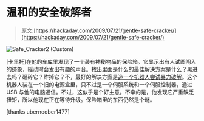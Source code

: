 # 温和的安全破解者

> 原文:[https://hackaday.com/2009/07/21/gentle-safe-cracker/](https://hackaday.com/2009/07/21/gentle-safe-cracker/)

![Safe_Cracker2 (Custom)](../Images/7d198e201bd97a5cf8d0fbd211bf0e54.png "Safe_Cracker2 (Custom)")

[卡里托]在他的车库里发现了一个装有神秘物品的保险箱。它显示出有人试图闯入的迹象，摇动时会发出有趣的声音。找出里面是什么的最佳解决方案是什么？黑进去吗？砸碎它？炸掉它？不，最好的解决方案是[造一个机器人尝试暴力破解](http://carlitoscontraptions.com/2009/07/gentle-safe-cracker/)。这个机器人装在一个旧的电源盒里，只不过是一个伺服系统和一个伺服控制器，通过 USB 与他的电脑通信。不过，这似乎是个好主意。不幸的是，他发现它严重缺乏扭矩，所以他现在正在等待升级。保险箱里的东西仍然是个谜。

[thanks ubernoober1477]